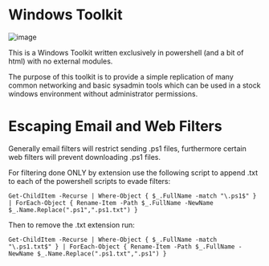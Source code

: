# Windows Toolkit

![image](https://github.com/user-attachments/assets/5054e53f-2bc2-48cf-8075-d72aac006d32)

This is a Windows Toolkit written exclusively in powershell (and a bit of html) with no external modules.

The purpose of this toolkit is to provide a simple replication of many common networking and basic sysadmin tools which can be used in a stock windows environment without administrator permissions.

# Escaping Email and Web Filters

Generally email filters will restrict sending .ps1 files, furthermore certain web filters will prevent downloading .ps1 files.

For filtering done ONLY by extension use the following script to append .txt to each of the powershell scripts to evade filters:

```
Get-ChildItem -Recurse | Where-Object { $_.FullName -match "\.ps1$" } | ForEach-Object { Rename-Item -Path $_.FullName -NewName $_.Name.Replace(".ps1",".ps1.txt") }
```

Then to remove the .txt extension run:

```
Get-ChildItem -Recurse | Where-Object { $_.FullName -match "\.ps1.txt$" } | ForEach-Object { Rename-Item -Path $_.FullName -NewName $_.Name.Replace(".ps1.txt",".ps1") }
```
